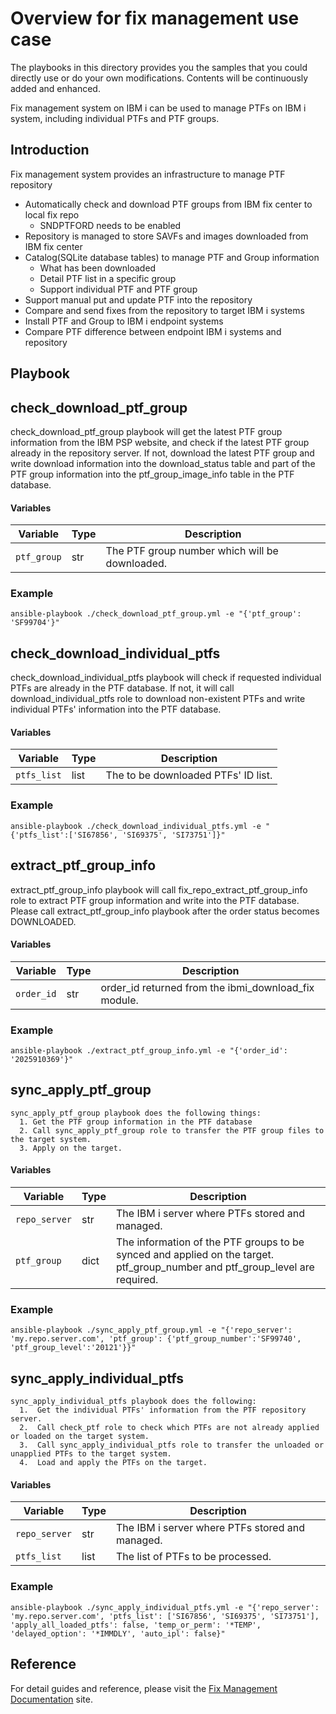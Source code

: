 Overview for fix management use case
==============

The playbooks in this directory provides you the samples that you could directly use or do your own modifications.
Contents will be continuously added and enhanced.

Fix management system on IBM i can be used to manage PTFs on IBM i system, including individual PTFs and PTF groups.

Introduction
--------------

Fix management system provides an infrastructure to manage PTF repository

 - Automatically check and download PTF groups from IBM fix center to local fix repo
   * SNDPTFORD needs to be enabled
 - Repository is managed to store SAVFs and images downloaded from IBM fix center
 - Catalog(SQLite database tables) to manage PTF and Group information
   * What has been downloaded
   * Detail PTF list in a specific group
   * Support individual PTF and PTF group
 - Support manual put and update PTF into the repository
 - Compare and send fixes from the repository to target IBM i systems
 - Install PTF and Group to IBM i endpoint systems
 - Compare PTF difference between endpoint IBM i systems and repository

Playbook
--------------

## check_download_ptf_group

check_download_ptf_group playbook will get the latest PTF group information from the IBM PSP website, and check if the latest PTF group already in the repository server. If not, download the latest PTF group and write download information into the download_status table and part of the PTF group information into the ptf_group_image_info table in the PTF database.

#### Variables

| Variable              | Type          | Description                                                                    |
|-----------------------|---------------|--------------------------------------------------------------------------------|
| `ptf_group`           | str           | The PTF group number which will be downloaded.   |

### Example

```
ansible-playbook ./check_download_ptf_group.yml -e "{'ptf_group': 'SF99704'}"
```

## check_download_individual_ptfs

check_download_individual_ptfs playbook will check if requested individual PTFs are already in the PTF database. If not, it will call download_individual_ptfs role to download non-existent PTFs and write individual PTFs' information into the PTF database.

#### Variables

| Variable              | Type          | Description                                                                    |
|-----------------------|---------------|--------------------------------------------------------------------------------|
| `ptfs_list`           | list          | The to be downloaded PTFs' ID list.  |

### Example

```
ansible-playbook ./check_download_individual_ptfs.yml -e "{'ptfs_list':['SI67856', 'SI69375', 'SI73751']}"
```

## extract_ptf_group_info

extract_ptf_group_info playbook will call fix_repo_extract_ptf_group_info role to extract PTF group information and write into the PTF database.
Please call extract_ptf_group_info playbook after the order status becomes DOWNLOADED.

#### Variables

| Variable              | Type          | Description                                                                    |
|-----------------------|---------------|--------------------------------------------------------------------------------|
| `order_id`            | str           | order_id returned from the ibmi_download_fix module.  |

### Example

```
ansible-playbook ./extract_ptf_group_info.yml -e "{'order_id': '2025910369'}"
```

## sync_apply_ptf_group

```
sync_apply_ptf_group playbook does the following things:
  1. Get the PTF group information in the PTF database
  2. Call sync_apply_ptf_group role to transfer the PTF group files to the target system.
  3. Apply on the target.

```

#### Variables

| Variable              | Type          | Description                                                                    |
|-----------------------|---------------|--------------------------------------------------------------------------------|
| `repo_server`         | str           | The IBM i server where PTFs stored and managed.                    |
| `ptf_group`           | dict          | The information of the PTF groups to be synced and applied on the target. ptf_group_number and ptf_group_level are required.  |

### Example

```
ansible-playbook ./sync_apply_ptf_group.yml -e "{'repo_server': 'my.repo.server.com', 'ptf_group': {'ptf_group_number':'SF99740', 'ptf_group_level':'20121'}}"

```

## sync_apply_individual_ptfs
```
sync_apply_individual_ptfs playbook does the following:
  1.  Get the individual PTFs' information from the PTF repository server. 
  2.  Call check_ptf role to check which PTFs are not already applied or loaded on the target system.
  3.  Call sync_apply_individual_ptfs role to transfer the unloaded or unapplied PTFs to the target system. 
  4.  Load and apply the PTFs on the target.
```
#### Variables

| Variable              | Type          | Description                                                                    |
|-----------------------|---------------|--------------------------------------------------------------------------------|
| `repo_server`         | str           | The IBM i server where PTFs stored and managed.     |
| `ptfs_list`           | list          | The list of PTFs to be processed.  |

### Example

```
ansible-playbook ./sync_apply_individual_ptfs.yml -e "{'repo_server': 'my.repo.server.com', 'ptfs_list': ['SI67856', 'SI69375', 'SI73751'], 'apply_all_loaded_ptfs': false, 'temp_or_perm': '*TEMP', 'delayed_option': '*IMMDLY', 'auto_ipl': false}"

```

Reference
-------
For detail guides and reference, please visit the <a href="https://ibm.github.io/cloud-i-blog/archivers/2020-09-20-introduce_ansible_for_i_fix_management_function" target="_blank">Fix Management Documentation</a> site.
